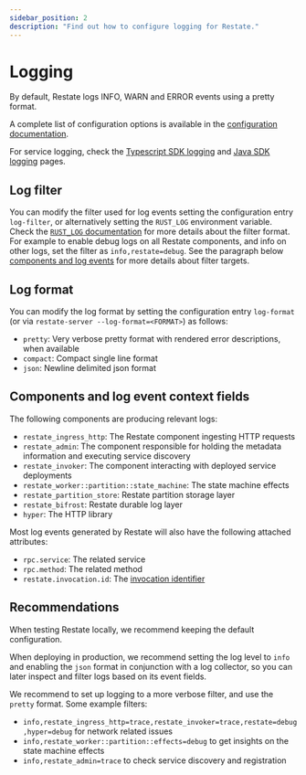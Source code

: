 ```yaml
---
sidebar_position: 2
description: "Find out how to configure logging for Restate."
---
```


# Logging

By default, Restate logs INFO, WARN and ERROR events using a pretty format.

A complete list of configuration options is available in the [configuration documentation](/operate/configuration/server).

For service logging, check the [Typescript SDK logging](/develop/ts/logging) and [Java SDK logging](/develop/java/logging) pages.

## Log filter

You can modify the filter used for log events setting the configuration entry `log-filter`, or alternatively setting the `RUST_LOG` environment variable. Check the [`RUST_LOG` documentation](https://docs.rs/tracing-subscriber/latest/tracing_subscriber/filter/struct.EnvFilter.html) for more details about the filter format. For example to enable debug logs on all Restate components, and info on other logs, set the filter as `info,restate=debug`. See the paragraph below [components and log events](#components-and-log-event-context-fields) for more details about filter targets.

## Log format

You can modify the log format by setting the configuration entry `log-format` (or via `restate-server --log-format=<FORMAT>`) as follows:

* `pretty`: Very verbose pretty format with rendered error descriptions, when available
* `compact`: Compact single line format
* `json`: Newline delimited json format

## Components and log event context fields

The following components are producing relevant logs:

* `restate_ingress_http`: The Restate component ingesting HTTP requests
* `restate_admin`: The component responsible for holding the metadata information and executing service discovery
* `restate_invoker`: The component interacting with deployed service deployments
* `restate_worker::partition::state_machine`: The state machine effects
* `restate_partition_store`: Restate partition storage layer
* `restate_bifrost`: Restate durable log layer
* `hyper`: The HTTP library

Most log events generated by Restate will also have the following attached attributes:

* `rpc.service`: The related service
* `rpc.method`: The related method
* `restate.invocation.id`: The [invocation identifier](/operate/invocation#invocation-identifier)

## Recommendations

When testing Restate locally, we recommend keeping the default configuration.

When deploying in production, we recommend setting the log level to `info` and enabling the `json` format in conjunction with a log collector, so you can later inspect and filter logs based on its event fields.

We recommend to set up logging to a more verbose filter, and use the `pretty` format. Some example filters:

* `info,restate_ingress_http=trace,restate_invoker=trace,restate=debug,hyper=debug` for network related issues
* `info,restate_worker::partition::effects=debug` to get insights on the state machine effects
* `info,restate_admin=trace` to check service discovery and registration
